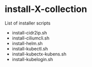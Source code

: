 # install-X-collection
List of installer scripts

- install-cidr2ip.sh
- install-ciliumcli.sh
- install-helm.sh
- install-kubectl.sh
- install-kubectx-kubens.sh
- install-kubelogin.sh
